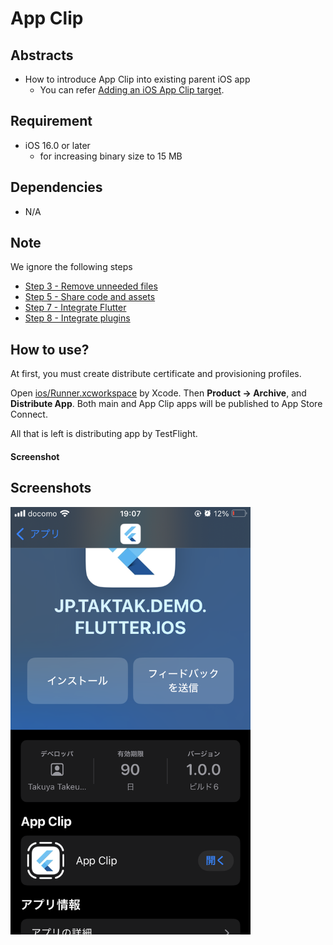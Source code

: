 # App Clip

## Abstracts

* How to introduce App Clip into existing parent iOS app
  * You can refer [Adding an iOS App Clip target](https://docs.flutter.dev/platform-integration/ios/ios-app-clip).

## Requirement

* iOS 16.0 or later
  * for increasing binary size to 15 MB

## Dependencies

* N/A

## Note

We ignore the following steps

* [Step 3 - Remove unneeded files](https://docs.flutter.dev/platform-integration/ios/ios-app-clip#step-3-remove-unneeded-files)
* [Step 5 - Share code and assets](https://docs.flutter.dev/platform-integration/ios/ios-app-clip#step-5-share-code-and-assets)
* [Step 7 - Integrate Flutter](https://docs.flutter.dev/platform-integration/ios/ios-app-clip#step-3-remove-unneeded-files)
* [Step 8 - Integrate plugins](https://docs.flutter.dev/platform-integration/ios/ios-app-clip#step-8-integrate-plugins)

## How to use?

At first, you must create distribute certificate and provisioning profiles.

Open [ios/Runner.xcworkspace](./ios/Runner.xcworkspace) by Xcode.
Then **Product -> Archive**, and **Distribute App**.
Both main and App Clip apps will be published to App Store Connect.

All that is left is distributing app by TestFlight.

#### Screenshot

## Screenshots

<img src="./images/testflight.png" width="384" />